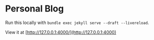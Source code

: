 # Personal Blog

Run this locally with `bundle exec jekyll serve --draft --livereload`.

View it at [http://127.0.0.1:4000/](http://127.0.0.1:4000)
